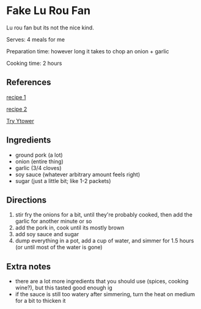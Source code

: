 # Fake Lu Rou Fan

Lu rou fan but its not the nice kind.

Serves:
4 meals for me

Preparation time:
however long it takes to chop an onion + garlic

Cooking time:
2 hours

## References

[recipe 1](http://yireservation.com/recipes/taiwanese-minced-pork-sauce-over-rice/)

[recipe 2](https://www.lifeofnoms.com/blog/2018/8/7/taiwanesemincedpork)

[Try Ytower](https://www.instagram.com/p/B4O1MUBniKa/)

## Ingredients

- ground pork (a lot)
- onion (entire thing)
- garlic (3/4 cloves)
- soy sauce (whatever arbitrary amount feels right)
- sugar (just a little bit; like 1-2 packets)

## Directions

1. stir fry the onions for a bit, until they're probably cooked, then add the garlic for another minute or so
2. add the pork in, cook until its mostly brown
3. add soy sauce and sugar
4. dump everything in a pot, add a cup of water, and simmer for 1.5 hours (or until most of the water is gone)

## Extra notes

- there are a lot more ingredients that you should use (spices, cooking wine?), but this tasted good enough ig
- if the sauce is still too watery after simmering, turn the heat on medium for a bit to thicken it
